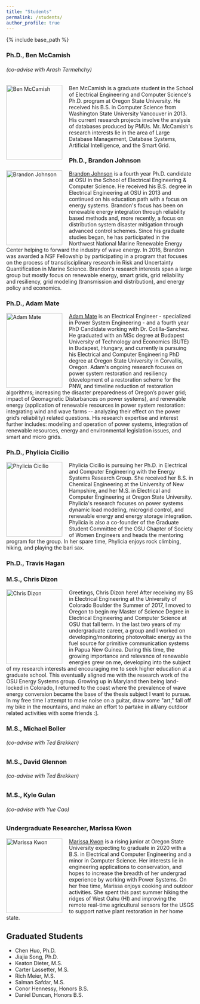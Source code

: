 ```yaml
---
title: "Students"
permalink: /students/
author_profile: true
---
```


{% include base_path %}

### Ph.D., Ben McCamish
###### (co-advise with Arash Termehchy)
<img align="left" src="https://ecotillasanchez.github.io/files/ben.jpeg" alt="Ben McCamish" width="150" height="200" style="padding-right:15px"> Ben McCamish is a graduate student in the School of Electrical Engineering and Computer Science's Ph.D. program at Oregon State University. He received his B.S. in Computer Science from Washington State University Vancouver in 2013. His current research projects involve the analysis of databases produced by PMUs. Mr. McCamish's research interests lie in the area of Large Database Management, Database Systems, Artificial Intelligence, and the Smart Grid.

### Ph.D., Brandon Johnson
<img align="left" src="https://ecotillasanchez.github.io/files/brandon.jpeg" alt="Brandon Johnson" width="150" height="200" style="padding-right:15px"> [Brandon Johnson](https://www.linkedin.com/in/johnbran/) is a fourth year Ph.D. candidate at OSU in the School of Electrical Engineering & Computer Science. He received his B.S. degree in Electrical Engineering at OSU in 2013 and continued on his education path with a focus on energy systems. Brandon's focus has been on renewable energy integration through reliability based methods and, more recently, a focus on distribution system disaster mitigation through advanced control schemes. Since his graduate studies began, he has participated in the Northwest National Marine Renewable Energy Center helping to forward the industry of wave energy. In 2016, Brandon was awarded a NSF Fellowship by participating in a program that focuses on the process of transdisciplinary research in Risk and Uncertainty Quantification in Marine Science. Brandon's research interests span a large group but mostly focus on renewable energy, smart grids, grid reliability and resiliency, grid modeling (transmission and distribution), and energy policy and economics.

### Ph.D., Adam Mate
<img align="left" src="https://ecotillasanchez.github.io/files/adam.jpeg" alt="Adam Mate" width="150" height="200" style="padding-right:15px"> [Adam Mate](https://linkedin.com/in/adammate) is an Electrical Engineer - specialized in Power System Engineering - and a fourth year PhD Candidate working with Dr. Cotilla-Sanchez. He graduated with an MSc degree at Budapest University of Technology and Economics (BUTE) in Budapest, Hungary, and currently is pursuing his Electrical and Computer Engineering PhD degree at Oregon State University in Corvallis, Oregon. Adam's ongoing research focuses on power system restoration and resiliency (development of a restoration scheme for the PNW, and timeline reduction of restoration algorithms;  increasing the disaster preparedness of Oregon’s power grid; impact of Geomagnetic Disturbances on power systems), and renewable energy (application of renewable resources in power system restoration: integrating wind and wave farms -- analyzing their effect on the power grid’s reliability) related questions. His research expertise and interest further includes: modeling and operation of power systems, integration of renewable resources, energy and environmental legislation issues, and smart and micro grids.

### Ph.D., Phylicia Cicilio
<img align="left" src="https://ecotillasanchez.github.io/files/phylicia.jpeg" alt="Phylicia Cicilio" width="150" height="200" style="padding-right:15px"> Phylicia Cicilio is pursuing her Ph.D. in Electrical and Computer Engineering with the Energy Systems Research Group. She received her B.S. in Chemical Engineering at the University of New Hampshire, and her M.S. in Electrical and Computer Engineering at Oregon State University. Phylicia's research focuses on power systems dynamic load modeling, microgrid control, and renewable energy and energy storage integration. Phylicia is also a co-founder of the Graduate Student Committee of the OSU Chapter of Society of Women Engineers and heads the mentoring program for the group. In her spare time, Phylicia enjoys rock climbing, hiking, and playing the bari sax.

### Ph.D., Travis Hagan

### M.S., Chris Dizon
<img align="left" src="https://ecotillasanchez.github.io/files/chris.jpeg" alt="Chris Dizon" width="150" height="200" style="padding-right:15px"> Greetings, Chris Dizon here! After receiving my BS in Electrical Engineering at the University of Colorado Boulder the Summer of 2017, I moved to Oregon to begin my Master of Science Degree in Electrical Engineering and Computer Science at OSU that fall term. In the last two years of my undergraduate career, a group and I worked on developing/monitoring photovoltaic energy as the fuel source for primitive communication systems in Papua New Guinea. During this time, the growing importance and relevance of renewable energies grew on me, developing into the subject of my research interests and encouraging me to seek higher education at a graduate school. This eventually aligned me with the research work of the OSU Energy Systems group. Growing up in Maryland then being land-locked in Colorado, I returned to the coast where the prevalence of wave energy conversion became the base of the thesis subject I want to pursue. In my free time I attempt to make noise on a guitar, draw some "art," fall off my bike in the mountains, and make an effort to partake in all/any outdoor related activities with some friends :].

### M.S., Michael Boller
###### (co-advise with Ted Brekken)

### M.S., David Glennon
###### (co-advise with Ted Brekken)

### M.S., Kyle Gulan
###### (co-advise with Yue Cao)

### Undergraduate Researcher, Marissa Kwon
<img align="left" src="https://ecotillasanchez.github.io/files/marissa.jpeg" alt="Marissa Kwon" width="150" height="200" style="padding-right:15px"> [Marissa Kwon](https://www.linkedin.com/in/marissa-kwon-7a5731131) is a rising junior at Oregon State University expecting to graduate in 2020 with a B.S. in Electrical and Computer Engineering and a minor in Computer Science. Her interests lie in engineering applications to conservation, and hopes to increase the breadth of her undergrad experience by working with Power Systems. On her free time, Marissa enjoys cooking and outdoor activities. She spent this past summer hiking the ridges of West Oahu (HI) and improving the remote real-time agricultural sensors for the USGS to support native plant restoration in her home state.

## Graduated Students
* Chen Huo, Ph.D.
* Jiajia Song, Ph.D.
* Keaton Dieter, M.S.
* Carter Lassetter, M.S.
* Rich Meier, M.S.
* Salman Safdar, M.S.
* Conor Hennessy, Honors B.S.
* Daniel Duncan, Honors B.S.
